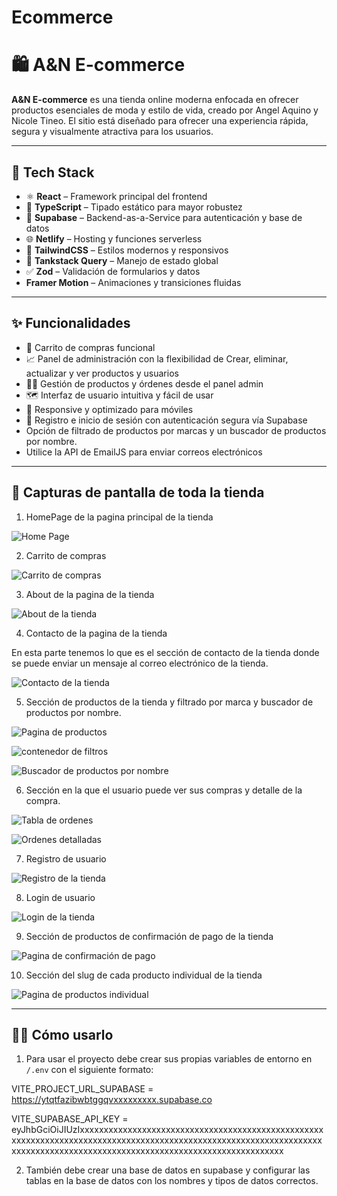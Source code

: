 # Ecommerce

# 🛍️ A&N E-commerce

**A&N E-commerce** es una tienda online moderna enfocada en ofrecer productos esenciales de moda y estilo de vida, creado por Angel Aquino y Nicole Tineo. El sitio está diseñado para ofrecer una experiencia rápida, segura y visualmente atractiva para los usuarios.

---

## 🚀 Tech Stack

- ⚛️ **React** – Framework principal del frontend
- 📘 **TypeScript** – Tipado estático para mayor robustez
- 🌊 **Supabase** – Backend-as-a-Service para autenticación y base de datos
- 🌐 **Netlify** – Hosting y funciones serverless
- 🎨 **TailwindCSS** – Estilos modernos y responsivos
- 🧠 **Tankstack Query** – Manejo de estado global
- ✅ **Zod** – Validación de formularios y datos
- **Framer Motion** – Animaciones y transiciones fluidas 

---

## ✨ Funcionalidades

- 🛒 Carrito de compras funcional
- 📈 Panel de administración con la flexibilidad de Crear, eliminar, actualizar y ver productos y usuarios
- 🧑‍💼 Gestión de productos y órdenes desde el panel admin
- 🗺️ Interfaz de usuario intuitiva y fácil de usar
- 📱 Responsive y optimizado para móviles
- 🔐 Registro e inicio de sesión con autenticación segura vía Supabase
- Opción de filtrado de productos por marcas y un buscador de productos por nombre.
- Utilice la API de EmailJS para enviar correos electrónicos

---

## 📸 Capturas de pantalla de toda la tienda

1. HomePage de la pagina principal de la tienda

![Home Page](</Ecommerce/public/screenshot/Home.png>)

2. Carrito de compras

![Carrito de compras](</Ecommerce/public/screenshot/Carrito.png>)

3. About de la pagina de la tienda

![About de la tienda](</Ecommerce/public/screenshot/AboutPage.png>)

4. Contacto de la pagina de la tienda

En esta parte tenemos lo que es el sección de contacto de la tienda donde se puede enviar un mensaje al correo electrónico de la tienda.

![Contacto de la tienda](</Ecommerce/public/screenshot/ContactUs.png>)

5. Sección de productos de la tienda y filtrado por marca y buscador de productos por nombre.

![Pagina de productos](</Ecommerce/public/screenshot/ShopAll.png>)

![contenedor de filtros](</Ecommerce/public/screenshot/FilterContainer.png>)

![Buscador de productos por nombre](</Ecommerce/public/screenshot/BuscadorDeProductos.png>)

6. Sección en la que el usuario puede ver sus compras y detalle de la compra.

![Tabla de ordenes](</Ecommerce/public/screenshot/UsuariosOrdenes.png>)

![Ordenes detalladas](</Ecommerce/public/screenshot/PaginaDeOrdenDetallada.png>)

7. Registro de usuario

![Registro de la tienda](</Ecommerce/public/screenshot/PaginaDeRegistro.png>)

8. Login de usuario

![Login de la tienda](</Ecommerce/public/screenshot/InicioDeSesion.png>)

9. Sección de productos de confirmación de pago de la tienda

![Pagina de confirmación de pago](</Ecommerce/public/screenshot/SeccionDePago.png>)

10. Sección del slug de cada producto individual de la tienda

![Pagina de productos individual](</Ecommerce/public/screenshot/ProductoIndividual.png>)

---

## 🧑‍💻 Cómo usarlo 

1. Para usar el proyecto debe crear sus propias variables de entorno en  `/.env` con el siguiente formato: 

VITE_PROJECT_URL_SUPABASE = https://ytqtfazibwbtggqvxxxxxxxxx.supabase.co

VITE_SUPABASE_API_KEY = eyJhbGciOiJIUzIxxxxxxxxxxxxxxxxxxxxxxxxxxxxxxxxxxxxxxxxxxxxxxxxxxxxxxxxxxxxxxxxxxxxxxxxxxxxxxxxxxxxxxxxxxxxxxxxxxxxxxxxxxxxxxxxxxxxxxxxxxxxxxxxxxxxxxxxxxxxxxxxxxxxxxxxxxxxxxxxxxxxxxxxxxxxx

2. También debe crear una base de datos en supabase y configurar las tablas en la base de datos con los nombres y tipos de datos correctos.